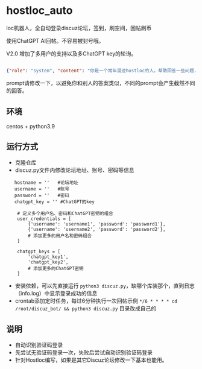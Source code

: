 # hostloc_auto
loc机器人，全自动登录discuz论坛，签到，刷空间，回帖刷币

使用ChatGPT AI回帖。不容易被封号哦。

V2.0 增加了多用户的支持以及多ChatGPT key的轮询。

##
```json
{"role": "system", "content": "你是一个常年混迹hostloc的人，帮助回答一些问题."},
```
prompt请修改一下，以避免你和别人的答案类似，不同的prompt会产生截然不同的回答。

## 环境
centos + python3.9

## 运行方式
 - 克隆仓库
 - discuz.py文件内修改论坛地址、账号、密码等信息

 ```
    hostname = ''   #论坛地址
    username = ''   #账号
    password = ''   #密码
    chatgpt_key = '' #ChatGPT的key
```

```angular2html
    # 定义多个用户名、密码和ChatGPT密钥的组合
    user_credentials = [
        {'username': 'username1', 'password': 'password1'},
        {'username': 'username2', 'password': 'password2'},
        # 添加更多的用户名和密码组合
    ]

    chatgpt_keys = [
        'chatgpt_key1',
        'chatgpt_key2',
        # 添加更多的ChatGPT密钥
    ]
```

 - 安装依赖，可以先直接运行 `python3 discuz.py`，缺哪个库装那个，直到日志（info.log）中显示登录成功的信息
 - crontab添加定时任务，每过6分钟执行一次回帖示例 `*/6 * * * * cd /root/discuz_bot/ && python3 discuz.py` 目录改成自己的

## 说明
 - 自动识别验证码登录
 - 先尝试无验证码登录一次，失败后尝试自动识别验证码登录
 - 针对Hostloc编写，如果是其它Discuz论坛修改一下基本也能用。
